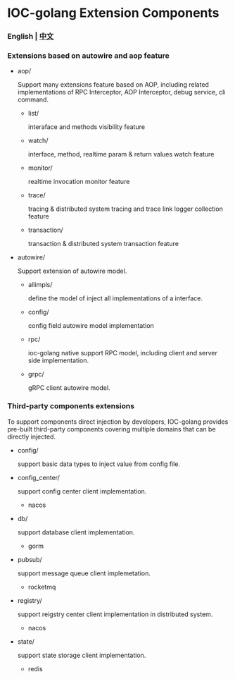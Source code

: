 # IOC-golang Extension Components

### English | [中文](./README.md)

### Extensions based on autowire and aop feature

- aop/
  
  Support many extensions feature based on AOP, including related implementations of RPC Interceptor, AOP Interceptor, debug service, cli command.  
  
  - list/
  
    interaface and methods visibility feature
  
  - watch/
  
    interface, method, realtime param & return values watch feature

  - monitor/

    realtime invocation monitor feature
  
  - trace/
  
    tracing & distributed system tracing and trace link logger collection feature
  
  - transaction/
  
    transaction & distributed system transaction feature
  
- autowire/
  
  Support extension of autowire model.
  
  - allimpls/
  
    define the model of inject all implementations of a interface.
  
  - config/
  
    config field autowire model implementation
  
  - rpc/
  
    ioc-golang native support RPC model, including client and server side implementation.
  
  - grpc/
  
    gRPC client autowire model.

### Third-party components extensions

To support components direct injection by developers, IOC-golang provides pre-built third-party components covering multiple domains that can be directly injected.

- config/

  support basic data types to inject value from config file.

- config_center/

  support config center client implementation.

  - nacos

- db/

  support database client implementation.

  - gorm

- pubsub/

  support message queue client implemetation.

  - rocketmq

- registry/

  support reigstry center client implementation in distributed system.

  - nacos

- state/

  support state storage client implementation.

  - redis

    